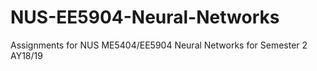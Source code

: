# NUS-EE5904-Neural-Networks
Assignments for NUS ME5404/EE5904 Neural Networks for Semester 2 AY18/19
